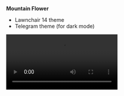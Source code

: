 **Mountain Flower**



* Lawnchair 14 theme
* Telegram theme (for dark mode)

<video src="https://github.com/FrenchToucan/Android-Configs/blob/main/Mountain%20Flower/Mountain%20Flower%20preview.mp4" width="300" />

